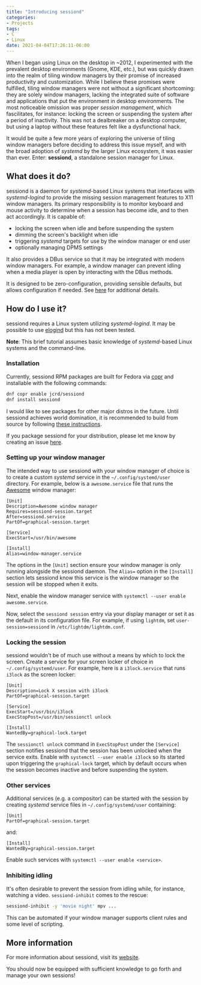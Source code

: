 ```yaml
---
title: "Introducing sessiond"
categories:
- Projects
tags:
- C
- Linux
date: 2021-04-04T17:26:11-06:00
---
```


When I began using Linux on the desktop in ~2012, I experimented with the
prevalent desktop environments (Gnome, KDE, etc.), but was quickly drawn into
the realm of tiling window managers by their promise of increased productivity
and customization. While I believe these promises were fulfilled, tiling window
managers were not without a significant shortcoming: they are solely window
managers, lacking the integrated suite of software and applications that put the
environment in desktop environments. The most noticeable omission was proper
*session management*, which fascilitates, for instance: locking the screen or
suspending the system after a period of inactivity. This was not a dealbreaker
on a desktop computer, but using a laptop without these features felt like a
dysfunctional hack.

It would be quite a few more years of exploring the universe of tiling window
managers before deciding to address this issue myself, and with the broad
adoption of *systemd* by the larger Linux ecosystem, it was easier than ever.
Enter: **sessiond**, a standalone session manager for Linux.

## What does it do?

sessiond is a daemon for *systemd*-based Linux systems that interfaces with
*systemd-logind* to provide the missing session management features to X11
window managers. Its primary responsibility is to monitor keyboard and mouse
activity to determine when a session has become idle, and to then act
accordingly. It is capable of:

* locking the screen when idle and before suspending the system
* dimming the screen's backlight when idle
* triggering *systemd* targets for use by the window manager or end user
* optionally managing DPMS settings

It also provides a DBus service so that it may be integrated with modern window
managers. For example, a window manager can prevent idling when a media player
is open by interacting with the DBus methods.

It is designed to be zero-configuration, providing sensible defaults, but allows
configuration if needed. See [here][config] for additional details.

[config]: https://sessiond.org/configuration/

## How do I use it?

sessiond requires a Linux system utilizing *systemd-logind*. It may be possible
to use [elogind][elogind] but this has not been tested.

**Note**: This brief tutorial assumes basic knowledge of *systemd*-based Linux
systems and the command-line.

[elogind]: https://github.com/elogind/elogind

### Installation

Currently, sessiond RPM packages are built for Fedora via [copr][copr] and
installable with the following commands:

```sh
dnf copr enable jcrd/sessiond
dnf install sessiond
```

I would like to see packages for other major distros in the future.
Until sessiond achieves world domination, it is recommended to build from source
by following [these instructions][building].

If you package sessiond for your distribution, please let me know by creating an
issue [here][sessiond.org-repo].

[copr]: https://copr.fedorainfracloud.org/coprs/jcrd/sessiond/
[building]: https://sessiond.org/building/
[sessiond.org-repo]: https://github.com/jcrd/sessiond.org/issues

### Setting up your window manager

The intended way to use sessiond with your window manager of choice is to create
a custom *systemd* service in the `~/.config/systemd/user` directory.
For example, below is a `awesome.service` file that runs the
[Awesome][awesomewm] window manager:

```systemd
[Unit]
Description=Awesome window manager
Requires=sessiond-session.target
After=sessiond.service
PartOf=graphical-session.target

[Service]
ExecStart=/usr/bin/awesome

[Install]
Alias=window-manager.service
```

The options in the `[Unit]` section ensure your window manager is only running
alongside the sessiond daemon. The `Alias=` option in the `[Install]` section
lets sessiond know this service is the window manager so the session will be
stopped when it exits.

Next, enable the window manager service with
`systemctl --user enable awesome.service`.

Now, select the `sessiond session` entry via your display manager or set it as
the default in its configuration file. For example, if using `lightdm`, set
`user-session=sessiond` in `/etc/lightdm/lightdm.conf`.

[awesomewm]: https://awesomewm.org/

### Locking the session

sessiond wouldn't be of much use without a means by which to lock the screen.
Create a service for your screen locker of choice in `~/.config/systemd/user`.
For example, here is a `i3lock.service` that runs `i3lock` as the
screen locker:

```systemd
[Unit]
Description=Lock X session with i3lock
PartOf=graphical-session.target

[Service]
ExecStart=/usr/bin/i3lock
ExecStopPost=/usr/bin/sessionctl unlock

[Install]
WantedBy=graphical-lock.target
```

The `sessionctl unlock` command in `ExecStopPost` under the `[Service]` section
notifies sessiond that the session has been unlocked when the service exits.
Enable with `systemctl --user enable i3lock` so its started upon triggering the
`graphical-lock` target, which by default occurs when the session becomes
inactive and before suspending the system.

### Other services

Additional services (e.g. a compositor) can be started with the session by
creating *systemd* service files in `~/.config/systemd/user` containing:

```systemd
[Unit]
PartOf=graphical-session.target
```
and:
```systemd
[Install]
WantedBy=graphical-session.target
```

Enable such services with `systemctl --user enable <service>`.

### Inhibiting idling

It's often desirable to prevent the session from idling while, for instance,
watching a video. `sessiond-inhibit` comes to the rescue:

```sh
sessiond-inhibit -y 'movie night' mpv ...
```

This can be automated if your window manager supports client rules and some
level of scripting.

## More information

For more information about sessiond, visit its [website][sessiond].

[sessiond]: https://sessiond.org/

You should now be equipped with sufficient knowledge to go forth and manage your
own sessions!
